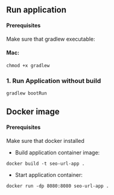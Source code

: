 ## Run application

#### Prerequisites

Make sure that gradlew executable:

#### Mac:

``chmod +x gradlew``

### 1. Run Application without build

```shell
gradlew bootRun
```

## Docker image

#### Prerequisites

Make sure that docker installed

* Build application container image:

```
docker build -t seo-url-app .
```

* Start application container:

```
docker run -dp 8080:8080 seo-url-app .

```